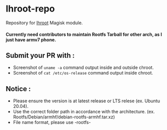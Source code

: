# lhroot-repo

Repository for [lhroot](https://github.com/FerryAr/lhroot) Magisk module.

#### Currently need contributors to maintain Rootfs Tarball for other arch, as I just have armv7 phone.

## Submit your PR with :
- Screenshot of ```uname -a``` command output inside and outside chroot.
- Screenshot of ```cat /etc/os-release``` command output inside chroot.

## Notice :
- Please ensure the version is at latest release or LTS relese (ex. Ubuntu 20.04).
- Use the correct folder path in accordance with the architecture. (ex. Rootfs/Debian/armhf/debian-rootfs-armhf.tar.xz)
- File name format, please use <distro-name>-rootfs-<arch>
 
